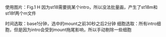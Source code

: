 使用图片：Fig.1 H
因为st18需要挑某个intro，所以没法批量画，产生了st18m和st18f两个m文件

时间选取：base1分钟，选中的mount之前30秒之后2分钟
细胞选取：所有intro细胞，但是因为intro会受到mount拖尾影响，所以手动剔除一些细胞
